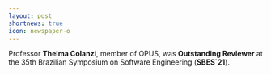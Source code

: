 ```yaml
---
layout: post
shortnews: true
icon: newspaper-o
---
```


Professor **Thelma Colanzi**, member of OPUS, was **Outstanding Reviewer** at the 35th Brazilian Symposium on Software Engineering (**SBES`21**). 
